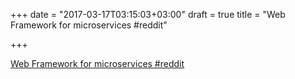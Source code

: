 +++
date = "2017-03-17T03:15:03+03:00"
draft = true
title = "Web Framework for microservices  #reddit"

+++

<p><a href="https://t.co/Ee6hrCeali">Web Framework for microservices  #reddit</a></p>
